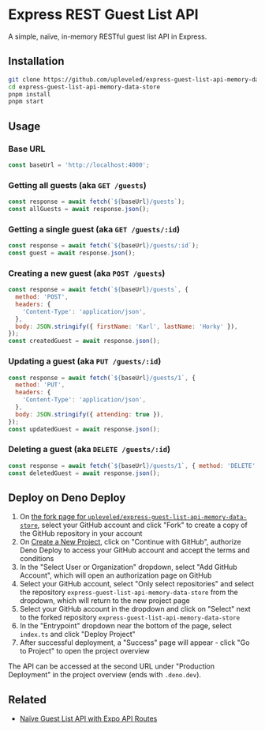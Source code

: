 # Express REST Guest List API

A simple, naïve, in-memory RESTful guest list API in Express.

## Installation

```sh
git clone https://github.com/upleveled/express-guest-list-api-memory-data-store.git
cd express-guest-list-api-memory-data-store
pnpm install
pnpm start
```

## Usage

### Base URL

```js
const baseUrl = 'http://localhost:4000';
```

### Getting all guests (aka `GET /guests`)

```js
const response = await fetch(`${baseUrl}/guests`);
const allGuests = await response.json();
```

### Getting a single guest (aka `GET /guests/:id`)

```js
const response = await fetch(`${baseUrl}/guests/:id`);
const guest = await response.json();
```

### Creating a new guest (aka `POST /guests`)

```js
const response = await fetch(`${baseUrl}/guests`, {
  method: 'POST',
  headers: {
    'Content-Type': 'application/json',
  },
  body: JSON.stringify({ firstName: 'Karl', lastName: 'Horky' }),
});
const createdGuest = await response.json();
```

### Updating a guest (aka `PUT /guests/:id`)

```js
const response = await fetch(`${baseUrl}/guests/1`, {
  method: 'PUT',
  headers: {
    'Content-Type': 'application/json',
  },
  body: JSON.stringify({ attending: true }),
});
const updatedGuest = await response.json();
```

### Deleting a guest (aka `DELETE /guests/:id`)

```js
const response = await fetch(`${baseUrl}/guests/1`, { method: 'DELETE' });
const deletedGuest = await response.json();
```

<!--

## Deploying to Heroku

Create a Heroku account at [Heroku - Sign up](https://signup.heroku.com/), and then click on this button:

[![Deploy](https://www.herokucdn.com/deploy/button.svg)](https://heroku.com/deploy?template=https://github.com/upleveled/express-guest-list-api-memory-data-store/tree/main)

This will set up a new application on your Heroku account using this repo as a template.

-->

## Deploy on Deno Deploy

1. On [the fork page for `upleveled/express-guest-list-api-memory-data-store`](https://github.com/upleveled/express-guest-list-api-memory-data-store/fork), select your GitHub account and click "Fork" to create a copy of the GitHub repository in your account
2. On [Create a New Project](https://dash.deno.com/new_project), click on "Continue with GitHub", authorize Deno Deploy to access your GitHub account and accept the terms and conditions
3. In the "Select User or Organization" dropdown, select "Add GitHub Account", which will open an authorization page on GitHub
4. Select your GitHub account, select "Only select repositories" and select the repository `express-guest-list-api-memory-data-store` from the dropdown, which will return to the new project page
5. Select your GitHub account in the dropdown and click on "Select" next to the forked repository `express-guest-list-api-memory-data-store`
6. In the "Entrypoint" dropdown near the bottom of the page, select `index.ts` and click "Deploy Project"
7. After successful deployment, a "Success" page will appear - click "Go to Project" to open the project overview

The API can be accessed at the second URL under "Production Deployment" in the project overview (ends with `.deno.dev`).

## Related

- [Naïve Guest List API with Expo API Routes](https://gist.github.com/karlhorky/46785c6f90924738fdb44bf2e1931f17)
